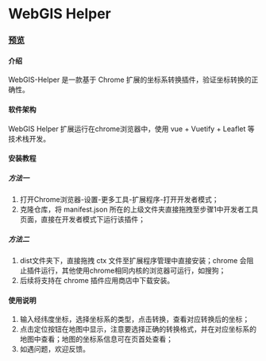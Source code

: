 # WebGIS Helper

### [预览](http://tengjiang2018.gitee.io/webgis-helper/)

#### 介绍
WebGIS-Helper 是一款基于 Chrome 扩展的坐标系转换插件，验证坐标转换的正确性。

#### 软件架构
WebGIS Helper 扩展运行在chrome浏览器中，使用 vue + Vuetify + Leaflet 等技术栈开发。


#### 安装教程

##### 方法一
1.  打开Chrome浏览器-设置-更多工具-扩展程序-打开开发者模式；
2.  克隆仓库，将 manifest.json 所在的上级文件夹直接拖拽至步骤1中开发者工具页面，直接在开发者模式下运行该插件；

##### 方法二
1.  dist文件夹下，直接拖拽 ctx 文件至扩展程序管理中直接安装；chrome 会阻止插件运行，其他使用chrome相同内核的浏览器可运行，如搜狗；
2.  后续将支持在 chrome 插件应用商店中下载安装。

#### 使用说明

1.  输入经纬度坐标，选择坐标系的类型，点击转换，查看对应转换后的坐标；
2.  点击定位按钮在地图中显示，注意要选择正确的转换格式，并在对应坐标系的地图中查看；地图的坐标系信息可在页首处查看；
3.  如遇问题，欢迎反馈。

